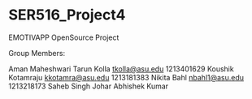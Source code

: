 # SER516_Project4

EMOTIVAPP OpenSource Project

Group Members:

Aman Maheshwari
Tarun Kolla tkolla@asu.edu  1213401629
Koushik Kotamraju kkotamra@asu.edu  1213181383
Nikita Bahl  nbahl1@asu.edu  1213218173
Saheb Singh Johar
Abhishek Kumar

